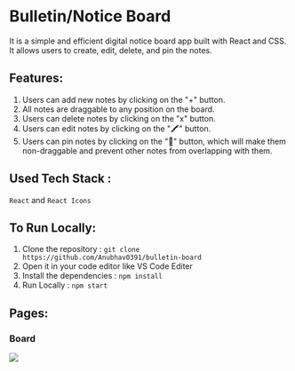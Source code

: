 # Bulletin/Notice Board

It is a simple and efficient digital notice board app built with React and CSS. It allows users to create, edit, delete, and pin the notes.

## Features: 

1. Users can add new notes by clicking on 
the "+" button.
2. All notes are draggable to any position on the 
board.
3. Users can delete notes by clicking on the 
"x" button.
4. Users can edit notes by clicking 
on the "🖍" button. 
5. Users can pin notes by clicking 
on the "📌" button, which will make 
them non-draggable and prevent other notes from 
overlapping with them.

## Used Tech Stack :

`React` and `React Icons`

## To Run Locally:

1. Clone the repository : `git clone https://github.com/Anubhav0391/bulletin-board`
2. Open it in your code editor like VS Code Editer
3. Install the dependencies : `npm install`
5. Run Locally : `npm start`

## Pages:

### Board 
<img src="https://i.ibb.co/8zv35zP/Screenshot-60.png"/>
